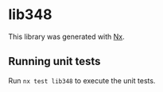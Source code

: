 # lib348

This library was generated with [Nx](https://nx.dev).

## Running unit tests

Run `nx test lib348` to execute the unit tests.
